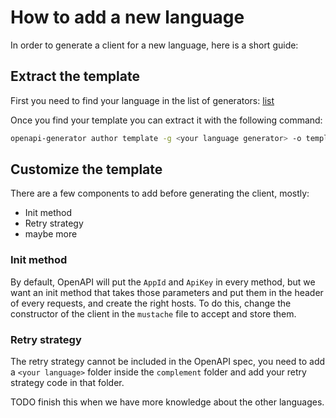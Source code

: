 # How to add a new language

In order to generate a client for a new language, here is a short guide:

## Extract the template

First you need to find your language in the list of generators:
[list](https://openapi-generator.tech/docs/generators)

Once you find your template you can extract it with the following command:
```bash
openapi-generator author template -g <your language generator> -o templates/<your language>
```

## Customize the template

There are a few components to add before generating the client, mostly:
- Init method
- Retry strategy
- maybe more

### Init method

By default, OpenAPI will put the `AppId` and `ApiKey` in every method, but we want an init method that takes those parameters and put them in the header of every requests, and create the right hosts.
To do this, change the constructor of the client in the `mustache` file to accept and store them.

### Retry strategy

The retry strategy cannot be included in the OpenAPI spec, you need to add a `<your language>` folder inside the `complement` folder and add your retry strategy code in that folder.

TODO finish this when we have more knowledge about the other languages.
